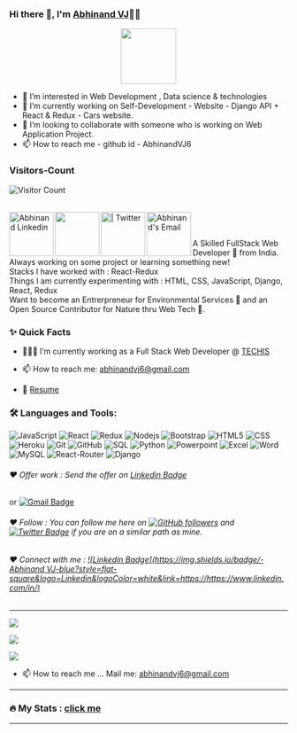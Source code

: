 ### Hi there 👋, I'm [Abhinand VJ](https://github.com/AbhinandVJ6)👨‍💻
<div id="header" align="center">
  <img src="https://media.giphy.com/media/M9gbBd9nbDrOTu1Mqx/giphy.gif" width="100"/>
</div>

- 👀 I’m interested in Web Development , Data science & technologies
- 🌱 I’m currently working on Self-Development -  Website - Django API + React & Redux - Cars website.
- 💞️ I’m looking to collaborate with someone who is working on Web Application Project.
- 📫 How to reach me - github id - AbhinandVJ6




### Visitors-Count
![Visitor Count](https://profile-counter.glitch.me/{AbhinandVJ6}/count.svg)   

<br/>

<a href="https://www.linkedin.com/in/abhinandvj6/">
  <img align="left" alt="Abhinand Linkedin" width="80px" src="https://img.shields.io/badge/LinkedIn-0077B5?style=for-the-badge&logo=linkedin&logoColor=white" />
</a>

<a href="add your link here">
  <img align="left" alt="" width="80px" src="https://img.shields.io/badge/Telegram-2CA5E0?style=for-the-badge&logo=telegram&logoColor=white" />
</a>

<a href="add your link here">
  <img align="left" alt=" | Twitter" width="80px" src="https://img.shields.io/badge/Twitter-1DA1F2?style=for-the-badge&logo=twitter&logoColor=white" />
</a>

<a href="abhinandvj6@gmail.com">
  <img align="left" alt="Abhinand's Email" width="80px" src="https://img.shields.io/badge/Gmail-D14836?style=for-the-badge&logo=gmail&logoColor=white" />
</a>


<br />

<br/>

<p>
A Skilled FullStack Web Developer 🚀 from India. Always working on some project or learning something new!
<br/>
Stacks I have worked with : React-Redux
<br/>  
Things I am currently experimenting with : HTML, CSS, JavaScript, Django, React, Redux
<br/>
Want to become an Entrerpreneur for Environmental Services 🌳 and an Open Source Contributor for Nature thru Web Tech 💚.
</p>


  
  
### ✨ Quick Facts

- 👨🏽‍💻 I’m currently working as a Full Stack Web Developer @ [TECHIS](https://techis.io/)

- 📫 How to reach me: abhinandvj6@gmail.com
- 📝 [Resume](https://docs.google.com/document/d/1Ca59WYa5yXrxtKArkr1udaSbvRpmdETEfZZPZ0mnTQY/edit?usp=sharing)

### 🛠️ Languages and Tools:

![JavaScript](https://img.shields.io/badge/JavaScript-F7DF1E?style=for-the-badge&logo=javascript&logoColor=black)
![React](https://img.shields.io/badge/C%2B%2B-00599C?style=for-the-badge&logo=c%2B%2B&logoColor=white)
![Redux](https://img.shields.io/badge/Redux-593D88?style=for-the-badge&logo=redux&logoColor=white)
![Nodejs](https://img.shields.io/badge/Node.js-43853D?style=for-the-badge&logo=node.js&logoColor=white)
![Bootstrap](https://img.shields.io/badge/Bootstrap-563D7C?style=for-the-badge&logo=bootstrap&logoColor=white)
![HTML5](	https://img.shields.io/badge/HTML-239120?style=for-the-badge&logo=html5&logoColor=white)
![CSS](https://img.shields.io/badge/CSS-239120?&style=for-the-badge&logo=css3&logoColor=white)
![Heroku](https://img.shields.io/badge/Heroku-430098?style=for-the-badge&logo=heroku&logoColor=white)
![Git](https://img.shields.io/badge/-Git-black?style=flat-square&logo=git)
![GitHub](https://img.shields.io/badge/-GitHub-black?style=flat-square&logo=github)
![SQL](https://img.shields.io/badge/SQLite-07405E?style=for-the-badge&logo=sqlite&logoColor=white)
![Python](https://img.shields.io/badge/Python-3776AB?style=for-the-badge&logo=python&logoColor=white)
![Powerpoint](https://img.shields.io/badge/Microsoft_PowerPoint-B7472A?style=for-the-badge&logo=microsoft-powerpoint&logoColor=white)
![Excel](https://img.shields.io/badge/Microsoft_Excel-217346?style=for-the-badge&logo=microsoft-excel&logoColor=white)
![Word](https://img.shields.io/badge/Microsoft_Word-2B579A?style=for-the-badge&logo=microsoft-word&logoColor=white)
![MySQL](https://img.shields.io/badge/MySQL-00000F?style=for-the-badge&logo=mysql&logoColor=white)
![React-Router](https://img.shields.io/badge/React_Router-CA4245?style=for-the-badge&logo=react-router&logoColor=white)
![Django](https://img.shields.io/badge/Django-092E20?style=for-the-badge&logo=django&logoColor=white)



###### ❤️ Offer work : Send the offer on [Linkedin Badge](https://www.linkedin.com/in/abhinandvj6/) 
or
[![Gmail Badge](https://img.shields.io/badge/-abhinandvj6@gmail.com-c14438?style=flat-square&logo=Gmail&logoColor=white&link=mailto:abhinandvj6@gmail.com)](mailto:sabhinandvj6@gmail.com)


###### ❤️ Follow : You can follow me here on [![GitHub followers](https://img.shields.io/github/followers/abhinand?label=Follow&style=social)](https://github.com/AbhinandVJ6/?tab=follow) and [![Twitter Badge](https://img.shields.io/badge/-ca0f1?style=flat-square&labelColor=1ca0f1&logo=twitter&logoColor=white&link=https://twitter.com/)](https://twitter.com/) if you are on a similar path as mine.


###### ❤️ Connect with me : [![Linkedin Badge](https://img.shields.io/badge/-Abhinand VJ-blue?style=flat-square&logo=Linkedin&logoColor=white&link=https://https://www.linkedin.com/in/)]([https://www.linkedin.com/in](https://www.linkedin.com/in/abhinandvj6/))


----------------------------------------------------------

![](https://github-readme-stats.vercel.app/api?username=AbhinandVJ623&theme=blue-green)


![](https://github-readme-stats.vercel.app/api/top-langs/?username=AbhinandVJ623&theme=blue-green)


![](https://img.shields.io/badge/Maintained%3F-yes-green.svg)















- 📫 How to reach me ... Mail me: abhinandvj6@gmail.com 


---

### :fire: My Stats : [click me](https://github-readme-streak-stats.herokuapp.com/?user=AbhinandVJ6)

---









